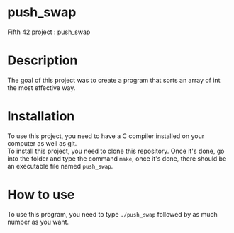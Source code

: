 # push_swap
Fifth 42 project : push_swap

# Description 
The goal of this project was to create a program that sorts an array of int the most effective way.

# Installation
To use this project, you need to have a C compiler installed on your computer as well as git.  
To install this project, you need to clone this repository. Once it's done, go into the folder and type the command `make`, once it's done, there should be an executable file named `push_swap`.

# How to use
To use this program, you need to type `./push_swap` followed by as much number as you want.
